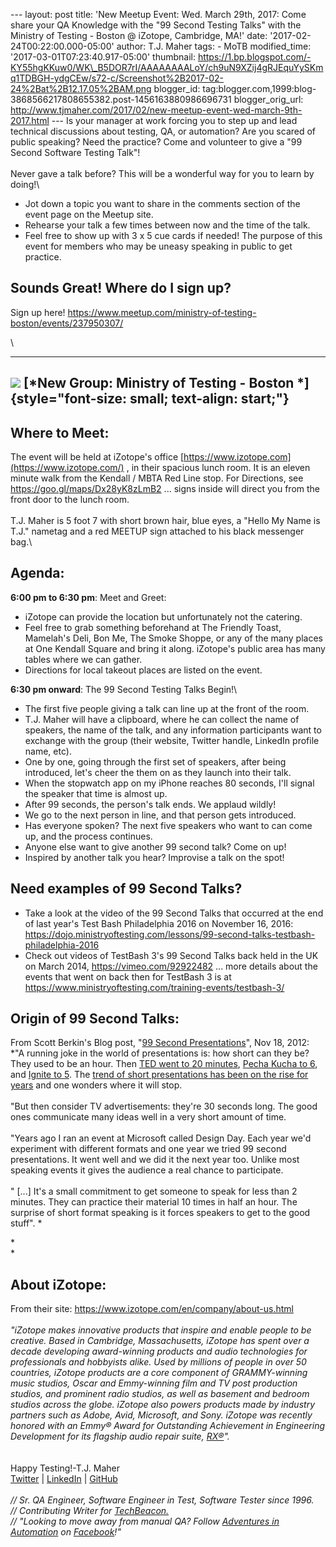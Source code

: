 \-\-- layout: post title: \'New Meetup Event: Wed. March 29th, 2017:
Come share your QA Knowledge with the \"99 Second Testing Talks\" with
the Ministry of Testing - Boston @ iZotope, Cambridge, MA!\' date:
\'2017-02-24T00:22:00.000-05:00\' author: T.J. Maher tags: - MoTB
modified\_time: \'2017-03-01T07:23:40.917-05:00\' thumbnail:
https://1.bp.blogspot.com/-KY55hgKKuw0/WK\_B5DOR7rI/AAAAAAAALoY/ch9uN9XZij4gRJEquYySKmq1TDBGH-ydgCEw/s72-c/Screenshot%2B2017-02-24%2Bat%2B12.17.05%2BAM.png
blogger\_id:
tag:blogger.com,1999:blog-3868566217808655382.post-1456163880986696731
blogger\_orig\_url:
http://www.tjmaher.com/2017/02/new-meetup-event-wed-march-9th-2017.html
\-\-- Is your manager at work forcing you to step up and lead technical
discussions about testing, QA, or automation? Are you scared of public
speaking? Need the practice? Come and volunteer to give a "99 Second
Software Testing Talk"!\
\
Never gave a talk before? This will be a wonderful way for you to learn
by doing!\

-   Jot down a topic you want to share in the comments section of the
    event page on the Meetup site. 
-   Rehearse your talk a few times between now and the time of the
    talk. 
-   Feel free to show up with 3 x 5 cue cards if needed! The purpose of
    this event for members who may be uneasy speaking in public to get
    practice. 

Sounds Great! Where do I sign up?
---------------------------------

<div>

Sign up here!
<https://www.meetup.com/ministry-of-testing-boston/events/237950307/> 

</div>

<div>

\

  ------------------------------------------------------------------------------------------------------------------------------------------------------------------------------------------------------------------------------------------------------------------------------------------------------------------------------
   [![](https://1.bp.blogspot.com/-KY55hgKKuw0/WK_B5DOR7rI/AAAAAAAALoY/ch9uN9XZij4gRJEquYySKmq1TDBGH-ydgCEw/s320/Screenshot%2B2017-02-24%2Bat%2B12.17.05%2BAM.png)](https://1.bp.blogspot.com/-KY55hgKKuw0/WK_B5DOR7rI/AAAAAAAALoY/ch9uN9XZij4gRJEquYySKmq1TDBGH-ydgCEw/s1600/Screenshot%2B2017-02-24%2Bat%2B12.17.05%2BAM.png)
                                                                                                                    [*New Group: Ministry of Testing - Boston *]{style="font-size: small; text-align: start;"}
  ------------------------------------------------------------------------------------------------------------------------------------------------------------------------------------------------------------------------------------------------------------------------------------------------------------------------------

 Where to Meet:
---------------

The event will be held at iZotope's office
[https://www.izotope.com](https://www.izotope.com/) , in their spacious
lunch room. It is an eleven minute walk from the Kendall / MBTA Red Line
stop. For Directions, see <https://goo.gl/maps/Dx28yK8zLmB2> ... signs
inside will direct you from the front door to the lunch room.\
\
T.J. Maher is 5 foot 7 with short brown hair, blue eyes, a "Hello My
Name is T.J." nametag and a red MEETUP sign attached to his black
messenger bag.\

Agenda:
-------

**6:00 pm to 6:30 pm**: Meet and Greet: 

</div>

<div>

-   iZotope can provide the location but unfortunately not the
    catering. 
-   Feel free to grab something beforehand at The Friendly Toast,
    Mamelah's Deli, Bon Me, The Smoke Shoppe, or any of the many places
    at One Kendall Square and bring it along. iZotope's public area has
    many tables where we can gather. 
-   Directions for local takeout places are listed on the event.

</div>

<div>

**6:30 pm onward**: The 99 Second Testing Talks Begin!\

-   The first five people giving a talk can line up at the front of the
    room. 
-   T.J. Maher will have a clipboard, where he can collect the name of
    speakers, the name of the talk, and any information participants
    want to exchange with the group (their website, Twitter handle,
    LinkedIn profile name, etc). 
-   One by one, going through the first set of speakers, after being
    introduced, let's cheer the them on as they launch into their talk. 
-   When the stopwatch app on my iPhone reaches 80 seconds, I'll signal
    the speaker that time is almost up. 
-   After 99 seconds, the person's talk ends. We applaud wildly! 
-   We go to the next person in line, and that person gets introduced. 
-   Has everyone spoken? The next five speakers who want to can come up,
    and the process continues. 
-   Anyone else want to give another 99 second talk? Come on up! 
-   Inspired by another talk you hear? Improvise a talk on the spot! 

Need examples of 99 Second Talks?
---------------------------------

-   Take a look at the video of the 99 Second Talks that occurred at the
    end of last year's Test Bash Philadelphia 2016 on November 16, 2016:
    <https://dojo.ministryoftesting.com/lessons/99-second-talks-testbash-philadelphia-2016>
-   Check out videos of TestBash 3's 99 Second Talks back held in the UK
    on March 2014, <https://vimeo.com/92922482> ... more details about
    the events that went on back then for TestBash 3 is at
    <https://www.ministryoftesting.com/training-events/testbash-3/>

Origin of 99 Second Talks:
--------------------------

From Scott Berkin's Blog post, "[99 Second
Presentations](http://scottberkun.com/2012/99-second-presentations/)",
Nov 18, 2012:\
*"A running joke in the world of presentations is: how short can they
be? They used to be an hour. Then [TED went to 20
minutes](http://www.labnol.org/tech/ted-talk-18-minutes/12755/), [Pecha
Kucha to 6](http://www.pecha-kucha.org/), and [Ignite to
5](http://www.igniteseattle.com/). The [trend of short presentations has
been on the rise for
years](http://www.forbes.com/2010/01/14/presentations-pecha-kucha-technology-breakthroughs-oreilly.html)
and one wonders where it will stop.\
\
\"But then consider TV advertisements: they're 30 seconds long. The good
ones communicate many ideas well in a very short amount of time.\
\
"Years ago I ran an event at Microsoft called Design Day. Each year we'd
experiment with different formats and one year we tried 99 second
presentations. It went well and we did it the next year too. Unlike most
speaking events it gives the audience a real chance to participate.\
\
" \[\...\] It's a small commitment to get someone to speak for less than
2 minutes. They can practice their material 10 times in half an hour.
The surprise of short format speaking is it forces speakers to get to
the good stuff". *

</div>

<div>

*\
*

About iZotope: 
---------------

</div>

<div>

From their site: <https://www.izotope.com/en/company/about-us.html>\
*\
"iZotope makes innovative products that inspire and enable people to be
creative. Based in Cambridge, Massachusetts, iZotope has spent over a
decade developing award-winning products and audio technologies for
professionals and hobbyists alike. Used by millions of people in over 50
countries, iZotope products are a core component of GRAMMY-winning music
studios, Oscar and Emmy-winning film and TV post production studios, and
prominent radio studios, as well as basement and bedroom studios across
the globe. iZotope also powers products made by industry partners such
as Adobe, Avid, Microsoft, and Sony. iZotope was recently honored with
an Emmy® Award for Outstanding Achievement in Engineering Development
for its flagship audio repair suite,
[RX®](https://www.izotope.com/en/solutions/repair-and-edit/rx.html)".*\
\
\
Happy Testing!-T.J. Maher\
[Twitter](https://twitter.com/tjmaher1) \| [LinkedIn](https://www.linkedin.com/in/tjmaher1) \| [GitHub](https://github.com/tjmaher)\
\
*// Sr. QA Engineer, Software Engineer in Test, Software Tester since
1996.\
// Contributing Writer
for [TechBeacon.](http://techbeacon.com/contributors/thomas-maher)\
// \"Looking to move away from manual QA? Follow [Adventures in
Automation](http://www.tjmaher.com/) on
[Facebook](https://www.facebook.com/AdventuresInAutomation/)!\"*

</div>
